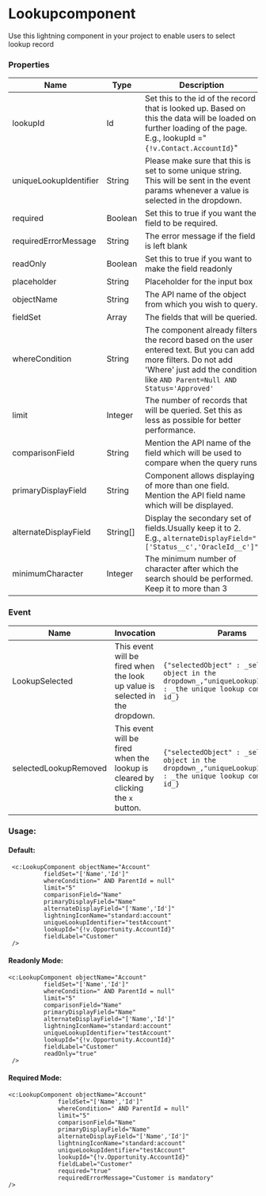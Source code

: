 # Lookupcomponent

Use this lightning component in your project to enable users to select lookup record

### Properties

| Name     					| Type    			| Description 											|
| --------------------------|-------------------|-------------------------------------------------------|
| lookupId  | Id   | Set this to the id of the record that is looked up. Based on this the data will be loaded on further loading of the page. E.g., lookupId ="`{!v.Contact.AccountId}`"    |
| uniqueLookupIdentifier | String | Please make sure that this is set to some unique string. This will be sent in the event params whenever a value is selected in the dropdown.    |
|required|Boolean|Set this to true if you want the field to be required.|
|requiredErrorMessage| String| The error message if the field is left blank|
|readOnly|Boolean|Set this to true if you want to make the field readonly|
|placeholder|String|Placeholder for the input box|
|objectName|String|The API name of the object from which you wish to query.|
|fieldSet|Array|The fields that will be queried.|
|whereCondition|String|The component already filters the record based on the user entered text. But you can add more filters. Do not add 'Where' just add the condition like `AND Parent=Null AND Status='Approved'`|
|limit|Integer|The number of records that will be queried. Set this as less as possible for better performance.|
|comparisonField|String|Mention the API name of the field which will be used to compare when the query runs|
|primaryDisplayField|String|Component allows displaying of more than one field. Mention the API field name which will be displayed.|
|alternateDisplayField|String[]|Display the secondary set of fields.Usually keep it to 2. E.g., `alternateDisplayField="['Status__c','OracleId__c']"`|
|minimumCharacter|Integer|The minimum number of character after which the search should be performed. Keep it to more than 3|

### Event

|Name|Invocation | Params|
|----|-----------|-------|
|LookupSelected|This event will be fired when<br/>the look up value is selected in the dropdown.|`{"selectedObject" : _selected object in the dropdown_,"uniqueLookupIdentifier" : _the unique lookup component id_}`|
|selectedLookupRemoved|This event will be fired <br/>when the lookup is cleared by clicking the `x` button.|`{"selectedObject" : _selected object in the dropdown_,"uniqueLookupIdentifier" : _the unique lookup component id_}`|

### Usage:
	
  #### Default:
     <c:LookupComponent objectName="Account"
			  fieldSet="['Name','Id']"
			  whereCondition=" AND ParentId = null"
			  limit="5"
			  comparisonField="Name"
			  primaryDisplayField="Name"
			  alternateDisplayField="['Name','Id']"
			  lightningIconName="standard:account"
			  uniqueLookupIdentifier="testAccount"
			  lookupId="{!v.Opportunity.AccountId}"
			  fieldLabel="Customer"
     />
	 
 #### Readonly Mode:
    <c:LookupComponent objectName="Account"
			  fieldSet="['Name','Id']"
			  whereCondition=" AND ParentId = null"
			  limit="5"
			  comparisonField="Name"
			  primaryDisplayField="Name"
			  alternateDisplayField="['Name','Id']"
			  lightningIconName="standard:account"
			  uniqueLookupIdentifier="testAccount"
			  lookupId="{!v.Opportunity.AccountId}"
			  fieldLabel="Customer"
			  readOnly="true"
     />
  #### Required Mode:
	<c:LookupComponent objectName="Account"
				  fieldSet="['Name','Id']"
				  whereCondition=" AND ParentId = null"
				  limit="5"
				  comparisonField="Name"
				  primaryDisplayField="Name"
				  alternateDisplayField="['Name','Id']"
				  lightningIconName="standard:account"
				  uniqueLookupIdentifier="testAccount"
				  lookupId="{!v.Opportunity.AccountId}"
				  fieldLabel="Customer"
				  required="true"
				  requiredErrorMessage="Customer is mandatory"
	/>
